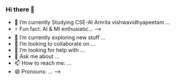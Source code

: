 ### Hi there 👋
- 🌱 I’m currently Studying CSE-AI Amrita vishwavidhyapeetam ...
- ⚡ Fun fact: AI & Ml enthusiatic...
 -->
- 🔭 I’m currently exploring new stuff ...
- 👯 I’m looking to collaborate on ...
- 🤔 I’m looking for help with ...
- 💬 Ask me about ...
- 📫 How to reach me: ...
- 😄 Pronouns: ...
 -->

